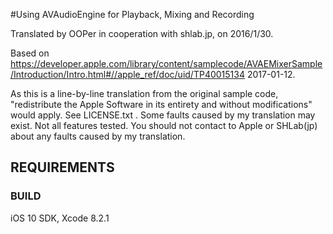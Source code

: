 #Using AVAudioEngine for Playback, Mixing and Recording

Translated by OOPer in cooperation with shlab.jp, on 2016/1/30.

Based on
<https://developer.apple.com/library/content/samplecode/AVAEMixerSample/Introduction/Intro.html#//apple_ref/doc/uid/TP40015134>
2017-01-12.

As this is a line-by-line translation from the original sample code, "redistribute the Apple Software in its entirety and without modifications" would apply. See LICENSE.txt .
Some faults caused by my translation may exist. Not all features tested.
You should not contact to Apple or SHLab(jp) about any faults caused by my translation.

REQUIREMENTS
------------

### BUILD ###
iOS 10 SDK, Xcode 8.2.1
